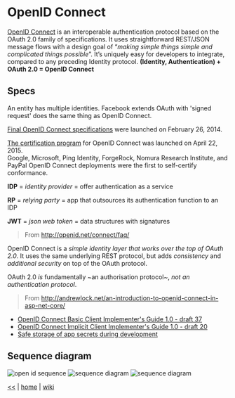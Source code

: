 # OpenID Connect

[OpenID Connect](http://openid.net/connect/) is an interoperable authentication protocol based on the OAuth 2.0 family of specifications. 
It uses straightforward REST/JSON message flows with a design goal of “_making simple things simple and complicated things possible_”. 
It’s uniquely easy for developers to integrate, compared to any preceding Identity protocol. 
**(Identity, Authentication) + OAuth 2.0 = OpenID Connect**

## Specs

An entity has multiple identities. Facebook extends OAuth with 'signed request' does the same thing as OpenID Connect.  

[Final OpenID Connect specifications](http://openid.net/2014/02/26/the-openid-foundation-launches-the-openid-connect-standard/) were launched on February 26, 2014.  

[The certification program](http://openid.net/2015/04/17/openid-connect-certification-program/) for OpenID Connect was launched on April 22, 2015.  
Google, Microsoft, Ping Identity, ForgeRock, Nomura Research Institute, and PayPal OpenID Connect deployments were the first to self-certify conformance. 

**IDP** = _identity provider_ = offer authentication as a service 

**RP** = _relying party_ = app that outsources its authentication function to an IDP 

**JWT** = _json web token_ = data structures with signatures 

> From <http://openid.net/connect/faq/>  

OpenID Connect is a _simple identity layer that works over the top of OAuth 2.0_. It uses the same underlying REST protocol, but adds _consistency_ and _additional security_ on top of the OAuth protocol.  

OAuth 2.0 _is_ fundamentally ~an authorisation protocol~, _not an authentication protocol_.

> From <http://andrewlock.net/an-introduction-to-openid-connect-in-asp-net-core/>  

+ [OpenID Connect Basic Client Implementer's Guide 1.0 - draft 37](http://openid.net/specs/openid-connect-basic-1_0.html)
+ [OpenID Connect Implicit Client Implementer's Guide 1.0 - draft 20](http://openid.net/specs/openid-connect-implicit-1_0.html)
+ [Safe storage of app secrets during development](https://docs.microsoft.com/en-us/aspnet/core/security/app-secrets)

## Sequence diagram

![open id sequence](https://s6rk0g-ch3302.files.1drv.com/y4mNlGp93qrvJ_Zsh0EZb_q8a5oi5KVzi76opEWIHT_N7coyJXfQCinzEerB7XgEkd7nvesdWUdMkIm95CNm25mULv3en1CVceZ-24JfV-QeJJflUtN6z76Mu5iM_-h4fOTNGhdyabt9jhndBx9CfnN7XXGDC0eztDBZAIRY8GbjX_kUfIba5FOxnQ5ogDEaf4uGxjjKxv5GNWmHdZuSjymEw?width=811&height=801&cropmode=none)
![sequence diagram](https://1drv.ms/i/s!As0cxZAk26SzjMAaEByL2Qz0DLP5LA)
![sequence diagram](https://g7ucqw.by3302.livefilestore.com/y3mf3_zYz2mPPB2h0Qjk7xv94b29SkaoGo__Xj2UJYS7TmwNCTNfqykyIlZi75yqYTSMpHGYGL6rsLEr6_xo20Yu7ERtYNBojf0sTiDcw_KwNMSpCwxPQxEBFMUU-oFbNDl_HwHmGbonXe5NUmdXKm52ge6QZaIKTxmBsN3iBV9Yjg?width=811&height=801&cropmode=none)


[<<](../ASP.md)
|
[home](../../README.md)
|
[wiki](https://github.com/illegitimis/Tutorial/wiki)
